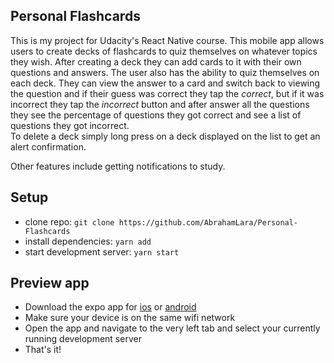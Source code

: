 ## Personal Flashcards
This is my project for Udacity's React Native course. This mobile app allows users to create decks of flashcards to quiz themselves on whatever topics they wish. After creating a deck they can add cards to it with their own questions and answers. The user also has the ability to quiz themselves on each deck. They can view the answer to a card and switch back to viewing the question and if their guess was correct they tap the _correct_, but if it was incorrect they tap the _incorrect_ button and after answer all the questions they see the percentage of questions they got correct and see a list of questions they got incorrect. 
<br/>
To delete a deck simply long press on a deck displayed on the list to get an alert confirmation.

Other features include getting notifications to study.

## Setup
* clone repo: `git clone https://github.com/AbrahamLara/Personal-Flashcards`
* install dependencies: `yarn add`
* start development server: `yarn start`

## Preview app
* Download the expo app for [ios](https://itunes.apple.com/app/apple-store/id982107779) or [android](https://play.google.com/store/apps/details?id=host.exp.exponent&referrer=www)
* Make sure your device is on the same wifi network
* Open the app and navigate to the very left tab and select your currently running development server
* That's it!
